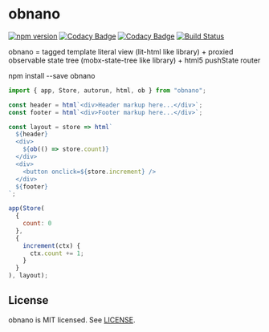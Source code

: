 # obnano
[![npm version](https://badge.fury.io/js/obnano.svg)](https://badge.fury.io/js/obnano)
[![Codacy Badge](https://api.codacy.com/project/badge/Grade/ce1befc6db9e42fabbb3e9e48c75d9e6)](https://www.codacy.com/app/andyrjohnson82/obnano?utm_source=github.com&utm_medium=referral&utm_content=andyrj/obnano&utm_campaign=badger)
[![Codacy Badge](https://api.codacy.com/project/badge/Coverage/ce1befc6db9e42fabbb3e9e48c75d9e6)](https://www.codacy.com/app/andyrjohnson82/obnano?utm_source=github.com&utm_medium=referral&utm_content=andyrj/obnano&utm_campaign=Badge_Coverage)
[![Build Status](https://travis-ci.org/andyrj/obnano.svg?branch=master)](https://travis-ci.org/andyrj/obnano)

obnano = tagged template literal view (lit-html like library) + proxied observable state tree (mobx-state-tree like library) + html5 pushState router

npm install --save obnano

```jsx
import { app, Store, autorun, html, ob } from "obnano";

const header = html`<div>Header markup here...</div>`;
const footer = html`<div>Footer markup here...</div>`;

const layout = store => html`
  ${header}
  <div>
    ${ob(() => store.count)}
  </div>
  <div>
    <button onclick=${store.increment} />
  </div>
  ${footer}
`;

app(Store(
  { 
    count: 0
  }, 
  { 
    increment(ctx) {
      ctx.count += 1;
    }
  }
), layout);
```

## License

obnano is MIT licensed. See [LICENSE](LICENSE.md).
